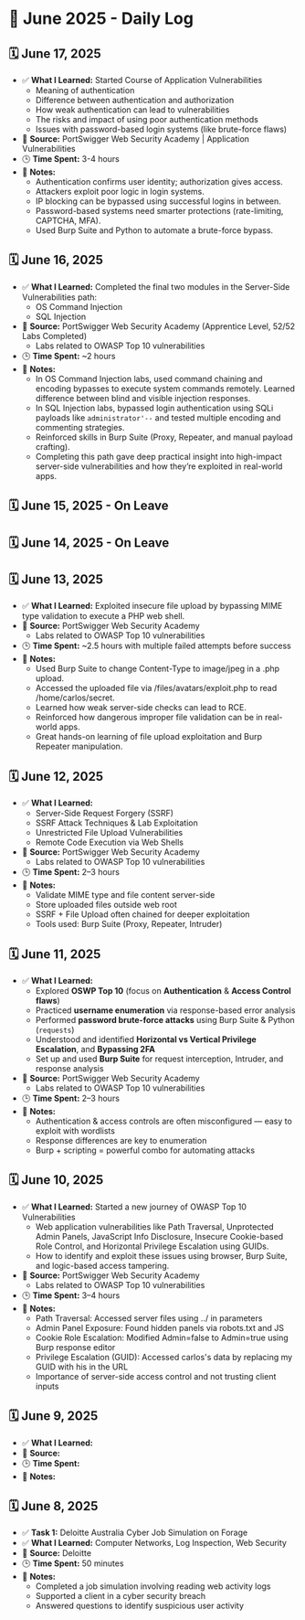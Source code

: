 # 📘 June 2025 - Daily Log

## 🗓️ June 17, 2025
- ✅ **What I Learned:** Started Course of Application Vulnerabilities
    - Meaning of authentication
    - Difference between authentication and authorization
    - How weak authentication can lead to vulnerabilities
    - The risks and impact of using poor authentication methods
    - Issues with password-based login systems (like brute-force flaws)
- 🔗 **Source:** PortSwigger Web Security Academy | Application Vulnerabilities 
- 🕒 **Time Spent:** 3-4 hours
- 📝 **Notes:**
     - Authentication confirms user identity; authorization gives access.
     - Attackers exploit poor logic in login systems.
     - IP blocking can be bypassed using successful logins in between.
     - Password-based systems need smarter protections (rate-limiting, CAPTCHA, MFA).
     - Used Burp Suite and Python to automate a brute-force bypass.

## 🗓️ June 16, 2025
- ✅ **What I Learned:** Completed the final two modules in the Server-Side Vulnerabilities path:
     - OS Command Injection
     - SQL Injection
- 🔗 **Source:** PortSwigger Web Security Academy (Apprentice Level, 52/52 Labs Completed)
     - Labs related to OWASP Top 10 vulnerabilities
- 🕒 **Time Spent:** ~2 hours
- 📝 **Notes:**
     - In OS Command Injection labs, used command chaining and encoding bypasses to execute system commands remotely. Learned difference between blind and visible injection responses.
     - In SQL Injection labs, bypassed login authentication using SQLi payloads like `administrator'--` and tested multiple encoding and commenting strategies.
     - Reinforced skills in Burp Suite (Proxy, Repeater, and manual payload crafting).
     - Completing this path gave deep practical insight into high-impact server-side vulnerabilities and how they’re exploited in real-world apps.

## 🗓️ June 15, 2025 - On Leave

## 🗓️ June 14, 2025 - On Leave

## 🗓️ June 13, 2025
- ✅ **What I Learned:** Exploited insecure file upload by bypassing MIME type validation to execute a PHP web shell.
- 🔗 **Source:** PortSwigger Web Security Academy
     - Labs related to OWASP Top 10 vulnerabilities
- 🕒 **Time Spent:** ~2.5 hours with multiple failed attempts before success
- 📝 **Notes:**
  - Used Burp Suite to change Content-Type to image/jpeg in a .php upload.
  - Accessed the uploaded file via /files/avatars/exploit.php to read /home/carlos/secret.
  - Learned how weak server-side checks can lead to RCE.
  - Reinforced how dangerous improper file validation can be in real-world apps.
  - Great hands-on learning of file upload exploitation and Burp Repeater manipulation.



## 🗓️ June 12, 2025
- ✅ **What I Learned:**
    - Server-Side Request Forgery (SSRF)
    - SSRF Attack Techniques & Lab Exploitation
    - Unrestricted File Upload Vulnerabilities
    - Remote Code Execution via Web Shells
- 🔗 **Source:** PortSwigger Web Security Academy
     - Labs related to OWASP Top 10 vulnerabilities
- 🕒 **Time Spent:** 2–3 hours
- 📝 **Notes:**
    - Validate MIME type and file content server-side
    - Store uploaded files outside web root
    - SSRF + File Upload often chained for deeper exploitation
    - Tools used: Burp Suite (Proxy, Repeater, Intruder)

  
## 🗓️ June 11, 2025
- ✅ **What I Learned:**
  - Explored **OSWP Top 10** (focus on **Authentication** & **Access Control flaws**)
  - Practiced **username enumeration** via response-based error analysis
  - Performed **password brute-force attacks** using Burp Suite & Python (`requests`)
  - Understood and identified **Horizontal vs Vertical Privilege Escalation**, and **Bypassing 2FA**
  - Set up and used **Burp Suite** for request interception, Intruder, and response analysis
- 🔗 **Source:** PortSwigger Web Security Academy
     - Labs related to OWASP Top 10 vulnerabilities
- 🕒 **Time Spent:** 2–3 hours
- 📝 **Notes:**
  - Authentication & access controls are often misconfigured — easy to exploit with wordlists
  - Response differences are key to enumeration
  - Burp + scripting = powerful combo for automating attacks


## 🗓️ June 10, 2025
- ✅ **What I Learned:** Started a new journey of OWASP Top 10 Vulnerabilities
     - Web application vulnerabilities like Path Traversal, Unprotected Admin Panels, JavaScript Info Disclosure, Insecure Cookie-based Role Control, and Horizontal Privilege Escalation using GUIDs.
     - How to identify and exploit these issues using browser, Burp Suite, and logic-based access tampering.
- 🔗 **Source:** PortSwigger Web Security Academy
     - Labs related to OWASP Top 10 vulnerabilities
- 🕒 **Time Spent:** 3–4 hours
- 📝 **Notes:**
     - Path Traversal: Accessed server files using ../ in parameters
     - Admin Panel Exposure: Found hidden panels via robots.txt and JS
     - Cookie Role Escalation: Modified Admin=false to Admin=true using Burp response editor
     - Privilege Escalation (GUID): Accessed carlos's data by replacing my GUID with his in the URL
     - Importance of server-side access control and not trusting client inputs

  
## 🗓️ June 9, 2025
- ✅ **What I Learned:** 
- 🔗 **Source:** 
- 🕒 **Time Spent:** 
- 📝 **Notes:**
 

## 🗓️ June 8, 2025
- ✅ **Task 1:** Deloitte Australia Cyber Job Simulation on Forage
- ✅ **What I Learned:** Computer Networks, Log Inspection, Web Security
- 🔗 **Source:** Deloitte
- 🕒 **Time Spent:** 50 minutes
- 📝 **Notes:**
  - Completed a job simulation involving reading web activity logs
  - Supported a client in a cyber security breach
  - Answered questions to identify suspicious user activity

